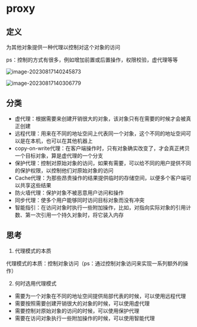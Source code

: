# proxy

## 定义

为其他对象提供一种代理以控制对这个对象的访问

ps：控制的方式有很多，例如增加前置或后置操作，权限校验，虚代理等等

![image-20230817140245873](https://cdn.jsdelivr.net/gh/zhecks/static_resources/images/202308171402004.png)

![image-20230817140306779](https://cdn.jsdelivr.net/gh/zhecks/static_resources/images/202308171403014.png)

## 分类

* 虚代理：根据需要来创建开销很大的对象，该对象只有在需要的时候才会被真正创建
* 远程代理：用来在不同的地址空间上代表同一个对象，这个不同的地址空间可以是在本机，也可以在其他机器上
* copy-on-write代理：在客户端操作时，只有对象确实改变了，才会真正拷贝一个目标对象，算是虚代理的一个分支
* 保护代理：控制对原始对象的访问，如果有需要，可以给不同的用户提供不同的保护权限，以控制他们对原始对象的访问
* Cache代理：为那些昂贵操作的结果提供临时的存储空间，以便多个客户端可以共享这些结果
* 防火墙代理：保护对象不被恶意用户访问和操作
* 同步代理：使多个用户能够同时访问目标对象而没有冲突
* 智能指引：在访问对象时执行一些附加操作，比如，对指向实际对象的引用计数、第一次引用一个持久对象时，将它装入内存

## 思考

1. 代理模式的本质

代理模式的本质：控制对象访问（ps：通过控制对象访问来实现一系列额外的操作）

2. 何时选用代理模式

* 需要为一个对象在不同的地址空间提供局部代表的时候，可以使用远程代理
* 需要按照需要创建开销很大的对象的时候，可以使用虚代理
* 需要控制对原始对象的访问的时候，可以使用保护代理
* 需要在访问对象执行一些附加操作的时候，可以使用智能代理
